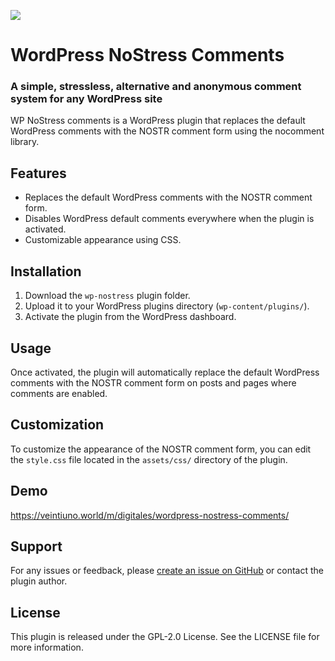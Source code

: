 ![](https://imagedelivery.net/wyrwp3c-j0gDDUWgnE7lig/dd610793-fd9c-4461-6e05-e074a4a41b00/public)

# WordPress NoStress Comments

### A simple, stressless, alternative and anonymous comment system for any WordPress site

WP NoStress comments is a WordPress plugin that replaces the default WordPress comments with the NOSTR comment form using the nocomment library.

## Features

- Replaces the default WordPress comments with the NOSTR comment form.
- Disables WordPress default comments everywhere when the plugin is activated.
- Customizable appearance using CSS.

## Installation

1. Download the `wp-nostress` plugin folder.
2. Upload it to your WordPress plugins directory (`wp-content/plugins/`).
3. Activate the plugin from the WordPress dashboard.

## Usage

Once activated, the plugin will automatically replace the default WordPress comments with the NOSTR comment form on posts and pages where comments are enabled.

## Customization

To customize the appearance of the NOSTR comment form, you can edit the `style.css` file located in the `assets/css/` directory of the plugin.

## Demo

https://veintiuno.world/m/digitales/wordpress-nostress-comments/

## Support

For any issues or feedback, please [create an issue on GitHub](https://github.com/your-github-username/wp-nostress/issues) or contact the plugin author.

## License

This plugin is released under the GPL-2.0 License. See the LICENSE file for more information.
